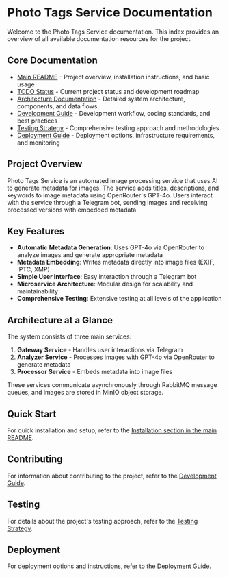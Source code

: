 # Photo Tags Service Documentation

Welcome to the Photo Tags Service documentation. This index provides an overview of all available documentation resources for the project.

## Core Documentation

-   [Main README](../README.md) - Project overview, installation instructions, and basic usage
-   [TODO Status](TODO.md) - Current project status and development roadmap
-   [Architecture Documentation](architecture.md) - Detailed system architecture, components, and data flows
-   [Development Guide](development.md) - Development workflow, coding standards, and best practices
-   [Testing Strategy](testing.md) - Comprehensive testing approach and methodologies
-   [Deployment Guide](deployment.md) - Deployment options, infrastructure requirements, and monitoring

## Project Overview

Photo Tags Service is an automated image processing service that uses AI to generate metadata for images. The service adds titles, descriptions, and keywords to image metadata using OpenRouter's GPT-4o. Users interact with the service through a Telegram bot, sending images and receiving processed versions with embedded metadata.

## Key Features

-   **Automatic Metadata Generation**: Uses GPT-4o via OpenRouter to analyze images and generate appropriate metadata
-   **Metadata Embedding**: Writes metadata directly into image files (EXIF, IPTC, XMP)
-   **Simple User Interface**: Easy interaction through a Telegram bot
-   **Microservice Architecture**: Modular design for scalability and maintainability
-   **Comprehensive Testing**: Extensive testing at all levels of the application

## Architecture at a Glance

The system consists of three main services:

1. **Gateway Service** - Handles user interactions via Telegram
2. **Analyzer Service** - Processes images with GPT-4o via OpenRouter to generate metadata
3. **Processor Service** - Embeds metadata into image files

These services communicate asynchronously through RabbitMQ message queues, and images are stored in MinIO object storage.

## Quick Start

For quick installation and setup, refer to the [Installation section in the main README](../README.md#installation-and-launch).

## Contributing

For information about contributing to the project, refer to the [Development Guide](development.md).

## Testing

For details about the project's testing approach, refer to the [Testing Strategy](testing.md).

## Deployment

For deployment options and instructions, refer to the [Deployment Guide](deployment.md).